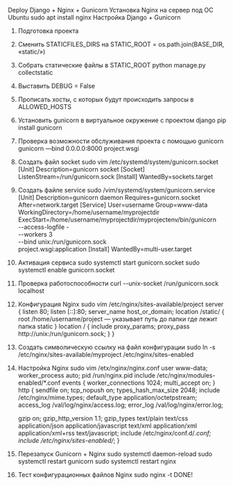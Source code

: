 Deploy Django + Nginx + Gunicorn
Установка Nginx на сервер под ОС Ubuntu
sudo apt install nginx
Настройка Django + Gunicorn
1. Подготовка проекта
1. Сменить STATICFILES_DIRS на STATIC_ROOT = os.path.join(BASE_DIR, «static/»)
2. Собрать статические файлы в STATIC_ROOT python manage.py collectstatic
3. Выставить DEBUG = False
4. Прописать хосты, с которых будут происходить запросы в ALLOWED_HOSTS

2. Установить gunicorn в виртуальное окружение с проектом django
pip install gunicorn
3. Проверка возможности обслуживания проекта с помощью gunicorn
gunicorn —bind 0.0.0.0:8000 project.wsgi
4. Создать файл socket
sudo vim /etc/systemd/system/gunicorn.socket
[Unit]
Description=gunicorn socket
[Socket]
ListenStream=/run/gunicorn.sock
[Install]
WantedBy=sockets.target
5. Создать файле service
sudo /vim/systemd/system/gunicorn.service
[Unit]
Description=gunicorn daemon
Requires=gunicorn.socket
After=network.target
[Service]
User=username
Group=www-data
WorkingDirectory=/home/username/myprojectdir
ExecStart=/home/username/myprojectdir/myprojectenv/bin/gunicorn \
--access-logfile - \
--workers 3 \
--bind unix:/run/gunicorn.sock \
project.wsgi:application
[Install]
WantedBy=multi-user.target

6. Активация сервиса
sudo systemctl start gunicorn.socket
sudo systemctl enable gunicorn.socket
7. Проверка работоспособности
curl --unix-socket /run/gunicorn.sock localhost
8. Конфигурация Nginx
sudo vim /etc/nginx/sites-available/project
server {
listen 80;
listen [::]:80;
server_name host_or_domain;
location /static/ {
root /home/username/project — указывает путь до папки где лежит папка static
}
location / {
include proxy_params;
proxy_pass http://unix:/run/gunicorn.sock;
}
}
9. Создать символическую ссылку на файл конфигурации
sudo ln -s /etc/nginx/sites-available/myproject /etc/nginx/sites-enabled
10. Настройка Nginx
sudo vim /etx/nginx/nginx.conf
user www-data;
worker_process auto;
pid /run/nginx.pid
include /etc/nginx/modules-enabled/*.conf
    events {
    worker_connections 1024;
    multi_accept on;
}
http {
    sendfile on;
    tcp_nopush on;
    types_hash_max_size 2048;
    include /etc/nginx/mime.types;
    default_type application/octetpstream;
    access_log /val/log/nginx/access.log;
    error_log /val/log/nginx/error.log;

    gzip on;
    gzip_http_version 1.1;
    gzip_types text/plain text/css application/json application/javascript text/xml
    application/xml application/xml+rss text/javascript;
    include /etc/nginx/conf.d/*.conf;
    include /etc/nginx/sites-enabled/*;
}

11. Перезапуск Gunicorn + Nginx
sudo systemctl daemon-reload
sudo systemctl restart gunicorn
sudo systemctl restart nginx
12. Тест конфигурационных файлов Nginx
sudo nginx -t
DONE!